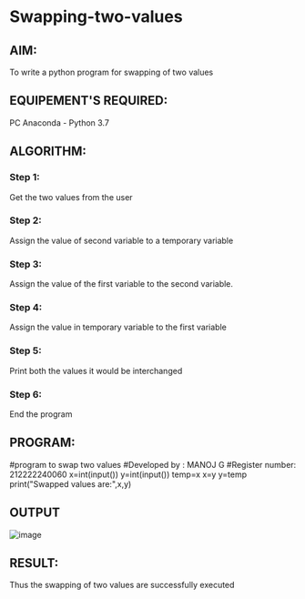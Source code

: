 # Swapping-two-values
## AIM:
To write a python program for swapping of two values
## EQUIPEMENT'S REQUIRED: 
PC
Anaconda - Python 3.7
## ALGORITHM: 
### Step 1:
Get the two values from the user
### Step 2: 
Assign the value of second variable to a temporary variable 
### Step 3: 
Assign the value of the first variable to the second variable.
### Step 4:  
Assign the value in temporary variable to the first variable
### Step 5: 
Print both the values it would be interchanged
### Step 6: 
End the program
## PROGRAM:
#program to swap two values 
#Developed by : MANOJ G
#Register number: 212222240060
x=int(input())
y=int(input())
temp=x
x=y
y=temp
print("Swapped values are:",x,y)

## OUTPUT
![image](https://github.com/Danielmanoj/Swapping-two-values/assets/69635071/bda3e9f8-07d1-4979-b6f8-ccbd3511bbd4)



## RESULT:
Thus the swapping of two values are successfully executed



